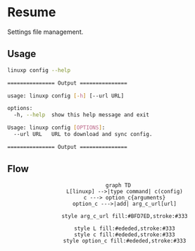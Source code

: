 # Resume

Settings file management.

## Usage

```bash
linuxp config --help

=============== Output ===============

usage: linuxp config [-h] [--url URL]

options:
  -h, --help  show this help message and exit

Usage: linuxp config [OPTIONS]:
  --url URL   URL to download and sync config.

=============== Output ===============
```

## Flow

<center>

``` mermaid
graph TD
    L[linuxp] -->|type command| c(config)
    c ---> option_c{arguments}
    option_c --->|add| arg_c_url[url]

    style arg_c_url fill:#BFD7ED,stroke:#333

    style L fill:#ededed,stroke:#333
    style c fill:#ededed,stroke:#333
    style option_c fill:#ededed,stroke:#333
```

</center>